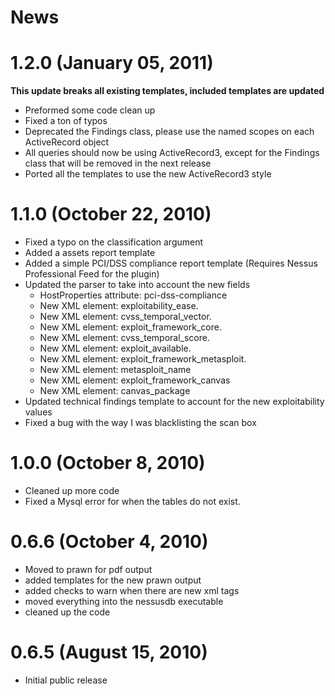 # News #

# 1.2.0 (January 05, 2011) #
**This update breaks all existing templates, included templates are updated**
	
- Preformed some code clean up
- Fixed a ton of typos
- Deprecated the Findings class, please use the named scopes on each ActiveRecord object
- All queries should now be using ActiveRecord3, except for the Findings class that will be removed in the next release
- Ported all the templates to use the new ActiveRecord3 style

# 1.1.0 (October 22, 2010) #
- Fixed a typo on the classification argument
- Added a assets report template
- Added a simple PCI/DSS compliance report template (Requires Nessus Professional Feed for the plugin)
- Updated the parser to take into account the new fields
	- HostProperties attribute: pci-dss-compliance
	- New XML element: exploitability_ease. 
	- New XML element: cvss_temporal_vector.
	- New XML element: exploit_framework_core.
	- New XML element: cvss_temporal_score. 
	- New XML element: exploit_available.
	- New XML element: exploit_framework_metasploit.
	- New XML element: metasploit_name
	- New XML element: exploit_framework_canvas
	- New XML element: canvas_package
- Updated technical findings template to account for the new exploitability values
- Fixed a bug with the way I was blacklisting the scan box
	
# 1.0.0 (October 8, 2010) #
- Cleaned up more code
- Fixed a Mysql error for when the tables do not exist.
	
# 0.6.6 (October 4, 2010) #
- Moved to prawn for pdf output
- added templates for the new prawn output
- added checks to warn when there are new xml tags
- moved everything into the nessusdb executable
- cleaned up the code
	
# 0.6.5 (August 15, 2010) #
- Initial public release
